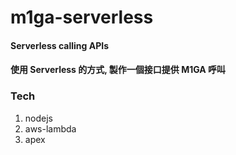 # m1ga-serverless
#### Serverless calling APIs
#### 使用 Serverless 的方式, 製作一個接口提供 M1GA 呼叫

### Tech
1. nodejs
2. aws-lambda
3. apex


